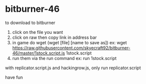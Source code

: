 # bitburner-46

to download to bitburner

1. click on the file you want
2. click on raw then copy link in address bar
3. in game do wget (wget [file] [name to save as])
ex: wget https://raw.githubusercontent.com/skyecraft92/bitburner-46/master/1stock.script.js 1stock.script
4. run them via the run command
ex: run 1stock.script

with replicator.script.js and hackingrow.js, only run replicator.script

have fun
